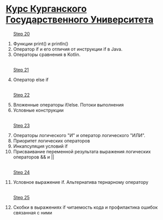 <h1 text-size="12px"><a href="http://it.kgsu.ru/Kotlin/oglav.html">Курс Курганского Государственного Университета</a></h1>

<ol>

<a href="http://it.kgsu.ru/Kotlin/kotlin020.html">Step 20</a>

<li>Функции print() и println()</li>
<li>Оператор if и его отличия от инструкции if в Java.</li>
<li>Операторы сравнения в Kotlin.</li></br>


<a href="http://it.kgsu.ru/Kotlin/kotlin021.html">Step 21</a>

 <li>Оператор else if</li></br>
 
 <a href="http://it.kgsu.ru/Kotlin/kotlin022.html">Step 22</a>
 
 <li>Вложенные операторы if/else. Потоки выполнения</li>
 <li>Условные конструкции</li></br>
 
 <a href="http://it.kgsu.ru/Kotlin/kotlin023.html">Step 23</a>
 
 <li>Операторы логического "И" и оператор логического "ИЛИ".</li>
 <li>Приоритет логических операторов</li>
 <li>Инкапсуляция условий if</li>
 <li>Присваивание переменной результата выражения логических операторов && и ||</li></br>
 
 <a href="http://it.kgsu.ru/Kotlin/kotlin024.html">Step 24</a>
 
 <li>Условное выражение if. Альтернатива тернарному оператору</li></br>
 
  <a href="http://it.kgsu.ru/Kotlin/kotlin025.html">Step 25</a>
  
 <li>Скобки в выражениях if читаемость кода и профилактика ошибок связанная с ними</li></br>
 
</ol>

